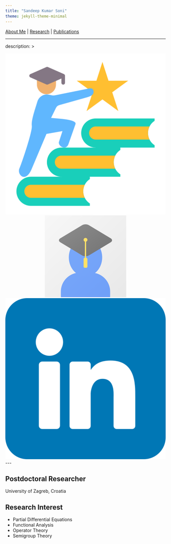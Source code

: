 ```yaml
---
title: "Sandeep Kumar Soni"
theme: jekyll-theme-minimal
---
```


<!-- Navigation Links -->
[About Me](about.md) | [Research](research.md) | [Publications](publications.md)

---
description: >
  <div class="custom-links" style="text-align: center;">
    <a href="/My_CV.pdf" download>
      <img src="/cv.png" alt="Download CV">
    </a>
    <a href="https://scholar.google.com/citations?hl=en&user=zXOJ0cQAAAAJ" target="_blank">
      <img src="/google-scholar-icon.png" alt="Google Scholar">
    </a>
    <a href="https://www.linkedin.com/in/sandeep-soni-90bbb3243/" target="_blank">
      <img src="/linkedin.png" alt="LinkedIn">
    </a>
  </div>
---

## Postdoctoral Researcher 
University of Zagreb, Croatia

## Research Interest
- Partial Differential Equations
- Functional Analysis
- Operator Theory
- Semigroup Theory
